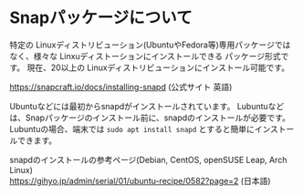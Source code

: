 # Snapパッケージについて

特定の Linuxディストリビューション(UbuntuやFedora等)専用パッケージではなく、様々な Linxuディストーションにインストールできる パッケージ形式です。
現在、20以上の Linuxディストリビューションにインストール可能です。

<https://snapcraft.io/docs/installing-snapd> (公式サイト 英語)

Ubuntuなどには最初からsnapdがインストールされています。
Lubuntuなどは、Snapパッケージのインストール前に、snapdのインストールが必要です。
Lubuntuの場合、端末では `sudo apt install snapd` とすると簡単にインストールできます。

snapdのインストールの参考ページ(Debian, CentOS, openSUSE Leap, Arch Linux)  
<https://gihyo.jp/admin/serial/01/ubuntu-recipe/0582?page=2> (日本語)
